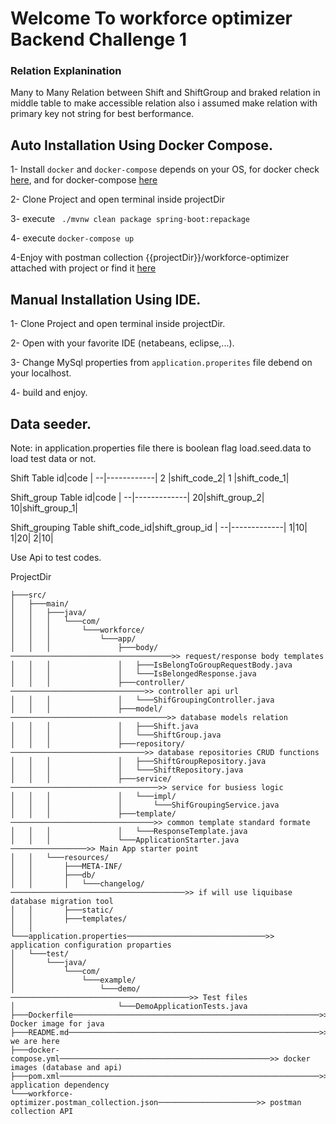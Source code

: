 # Welcome To workforce optimizer Backend Challenge 1



### Relation Explanination
Many to Many Relation between Shift and ShiftGroup and braked relation in middle table to make accessible relation also i assumed make relation with primary key not string for best berformance.


## Auto Installation Using Docker Compose.
1- Install ```docker``` and ```docker-compose``` depends on your OS,  for docker check [here](https://docs.docker.com/get-docker/), and for docker-compose [here](https://docs.docker.com/compose/install/)

2- Clone Project and open terminal inside projectDir

3- execute ``` ./mvnw clean package spring-boot:repackage```

4- execute ```docker-compose up```

4-Enjoy with postman collection {{projectDir}}/workforce-optimizer attached with project or find it [here](https://www.getpostman.com/collections/2c129af84b63f71ef90b)



## Manual Installation Using IDE.

1- Clone Project and open terminal inside projectDir.

2- Open with your favorite IDE (netabeans, eclipse,...).

3- Change MySql properties from ```application.properites``` file debend on your localhost.

4- build and enjoy.



## Data seeder.
Note: in application.properties file there is boolean flag load.seed.data to load test data or not.

Shift Table
id|code        |
--|------------|
2 |shift_code_2|
1 |shift_code_1|

Shift_group Table
id|code         |
--|-------------|
20|shift_group_2|
10|shift_group_1|

Shift_grouping Table
shift_code_id|shift_group_id         |
--|-------------|
1|10|
1|20|
2|10|


Use Api to test codes.

ProjectDir
```
├───src/
│   ├───main/
│   │   ├───java/
│   │   │   └───com/
│   │   │       └───workforce/
│   │   │           └───app/
│   │   │               ├───body/────────────────────────────────────>> request/response body templates
│   │   │               │   ├───IsBelongToGroupRequestBody.java
│   │   │               │   └───IsBelongedResponse.java
│   │   │               ├───controller/──────────────────────────────>> controller api url
│   │   │               │   └───ShifGroupingController.java
│   │   │               ├───model/───────────────────────────────────>> database models relation
│   │   │               │   ├───Shift.java
│   │   │               │   └───ShiftGroup.java
│   │   │               ├───repository/──────────────────────────────>> database repositories CRUD functions
│   │   │               │   ├───ShiftGroupRepository.java
│   │   │               │   └───ShiftRepository.java
│   │   │               ├───service/─────────────────────────────────>> service for busiess logic
│   │   │               │   └───impl/
│   │   │               │       └───ShifGroupingService.java
│   │   │               ├───template/────────────────────────────────>> common template standard formate
│   │   │               │   └───ResponseTemplate.java
│   │   │               └───ApplicationStarter.java ─────────────────>> Main App starter point
│   │   └───resources/
│   │       ├───META-INF/
│   │       ├───db/
│   │       │   └───changelog/───────────────────────────────────────>> if will use liquibase database migration tool
│   │       ├───static/
│   │       ├───templates/
│   │       └───application.properties───────────────────────────────>> application configuration proparties 
│   └───test/
│       └───java/
│           └───com/
│               └───example/
│                   └───demo/────────────────────────────────────────>> Test files
│                       └───DemoApplicationTests.java
├───Dockerfile───────────────────────────────────────────────────────>> Docker image for java
├───README.md────────────────────────────────────────────────────────>> we are here
├───docker-compose.yml───────────────────────────────────────────────>> docker images (database and api)
├───pom.xml──────────────────────────────────────────────────────────>> application dependency 
└───workforce-optimizer.postman_collection.json──────────────────────>> postman collection API
```